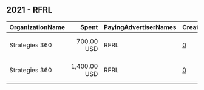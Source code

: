 ## 2021 - RFRL 
|OrganizationName|Spent|PayingAdvertiserNames|CreativeUrls|Impressions|Genders|AgeBrackets|CountryCodes|BillingAddresses|CandidateBallotInformation|
|:---|---:|:---|:---|---:|:---|:---|:---|:---|:---|
|Strategies 360|700.00 USD|RFRL|[0](https://www.snap.com/political-ads/asset/5d20757fac60ec61459730a90a3fcee19514b936b710ccefda66a1dc8e6ce323?mediaType=mp4)|214,482||18+|united states|"1505 Westlake Ave N Suite 1000,Seattle,98109,US"|Yassamin Ansari for City Council|
|Strategies 360|1,400.00 USD|RFRL|[0](https://www.snap.com/political-ads/asset/653a04f68027bba6eb8b1578b4488051ae99648a87f31bf4e5643efd8adba5e8?mediaType=mp4)|433,864||18+|united states|"1505 Westlake Ave N Suite 1000,Seattle,98109,US"|Yassamin Ansari for City Council|
